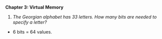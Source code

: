 **Chapter 3: Virtual Memory**

1) *The Georgian alphabet has 33 letters. How many bits are needed to specify a letter?*
* 6 bits = 64 values. 
